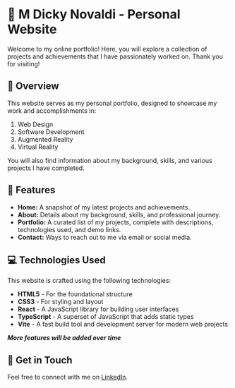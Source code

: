 # 🙂 M Dicky Novaldi - Personal Website

Welcome to my online portfolio! Here, you will explore a collection of projects and achievements that I have passionately worked on. Thank you for visiting!

## 👋 Overview

This website serves as my personal portfolio, designed to showcase my work and accomplishments in:

1. Web Design
2. Software Development
3. Augmented Reality
4. Virtual Reality

You will also find information about my background, skills, and various projects I have completed.

## 🧩 Features

- **Home:** A snapshot of my latest projects and achievements.
- **About:** Details about my background, skills, and professional journey.
- **Portfolio:** A curated list of my projects, complete with descriptions, technologies used, and demo links.
- **Contact:** Ways to reach out to me via email or social media.

## 💻 Technologies Used

This website is crafted using the following technologies:

- **HTML5** - For the foundational structure
- **CSS3** - For styling and layout
- **React** - A JavaScript library for building user interfaces
- **TypeScript** - A superset of JavaScript that adds static types
- **Vite** - A fast build tool and development server for modern web projects

**_More features will be added over time_**

## 📱 Get in Touch

Feel free to connect with me on [LinkedIn](https://linkedin.com/in/mochdickynovaldi).
